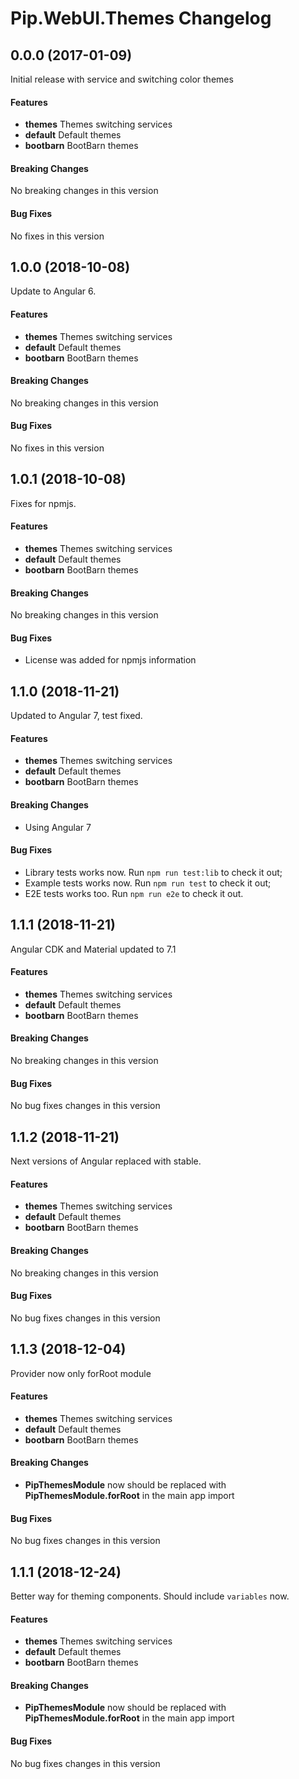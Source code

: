 # Pip.WebUI.Themes  Changelog

## <a name="0.0.0"></a> 0.0.0 (2017-01-09)

Initial release with service and switching color themes

#### Features
* **themes** Themes switching services
* **default** Default themes
* **bootbarn** BootBarn themes

#### Breaking Changes
No breaking changes in this version

#### Bug Fixes
No fixes in this version 

## <a name="1.0.0"></a> 1.0.0 (2018-10-08)

Update to Angular 6.

#### Features
* **themes** Themes switching services
* **default** Default themes
* **bootbarn** BootBarn themes

#### Breaking Changes
No breaking changes in this version

#### Bug Fixes
No fixes in this version

## <a name="1.0.1"></a> 1.0.1 (2018-10-08)

Fixes for npmjs.

#### Features
* **themes** Themes switching services
* **default** Default themes
* **bootbarn** BootBarn themes

#### Breaking Changes
No breaking changes in this version

#### Bug Fixes
* License was added for npmjs information

## <a name="1.1.0"></a> 1.1.0 (2018-11-21)

Updated to Angular 7, test fixed.

#### Features
* **themes** Themes switching services
* **default** Default themes
* **bootbarn** BootBarn themes

#### Breaking Changes
* Using Angular 7

#### Bug Fixes
* Library tests works now. Run `npm run test:lib` to check it out;
* Example tests works now. Run `npm run test` to check it out;
* E2E tests works too. Run `npm run e2e` to check it out.

## <a name="1.1.1"></a> 1.1.1 (2018-11-21)

Angular CDK and Material updated to 7.1

#### Features
* **themes** Themes switching services
* **default** Default themes
* **bootbarn** BootBarn themes

#### Breaking Changes
No breaking changes in this version

#### Bug Fixes
No bug fixes changes in this version

## <a name="1.1.2"></a> 1.1.2 (2018-11-21)

Next versions of Angular replaced with stable.

#### Features
* **themes** Themes switching services
* **default** Default themes
* **bootbarn** BootBarn themes

#### Breaking Changes
No breaking changes in this version

#### Bug Fixes
No bug fixes changes in this version

## <a name="1.1.3"></a> 1.1.3 (2018-12-04)

Provider now only forRoot module

#### Features
* **themes** Themes switching services
* **default** Default themes
* **bootbarn** BootBarn themes

#### Breaking Changes
* **PipThemesModule** now should be replaced with **PipThemesModule.forRoot** in the main app import

#### Bug Fixes
No bug fixes changes in this version

## <a name="1.1.1"></a> 1.1.1 (2018-12-24)

Better way for theming components. Should include `variables` now.

#### Features
* **themes** Themes switching services
* **default** Default themes
* **bootbarn** BootBarn themes

#### Breaking Changes
* **PipThemesModule** now should be replaced with **PipThemesModule.forRoot** in the main app import

#### Bug Fixes
No bug fixes changes in this version

